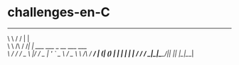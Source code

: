 # challenges-en-C



 __          __  _                           
 \ \        / / | |                          
  \ \  /\  / /__| | ___ ___  _ __ ___   ___  
   \ \/  \/ / _ \ |/ __/ _ \| '_ ` _ \ / _ \ 
    \  /\  /  __/ | (_| (_) | | | | | |  __/ 
     \/  \/ \___|_|\___\___/|_| |_| |_|\___| 
                                             
                                             

